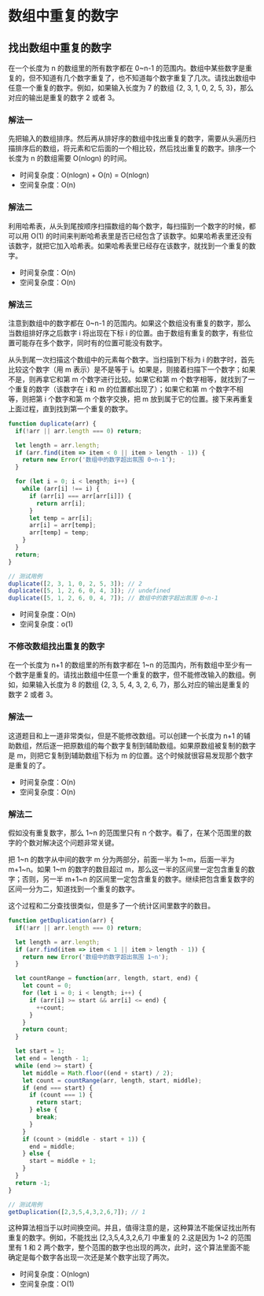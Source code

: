 # 数组中重复的数字

## 找出数组中重复的数字

在一个长度为 n 的数组里的所有数字都在 0~n-1 的范围内。数组中某些数字是重复的，但不知道有几个数字重复了，也不知道每个数字重复了几次。请找出数组中任意一个重复的数字。例如，如果输入长度为 7 的数组 {2, 3, 1, 0, 2, 5, 3}，那么对应的输出是重复的数字 2 或者 3。

### 解法一

先把输入的数组排序。然后再从排好序的数组中找出重复的数字，需要从头遍历扫描排序后的数组，将元素和它后面的一个相比较，然后找出重复的数字。排序一个长度为 n 的数组需要 O(nlogn) 的时间。

- 时间复杂度：O(nlogn) + O(n) = O(nlogn)
- 空间复杂度：O(n)

### 解法二

利用哈希表，从头到尾按顺序扫描数组的每个数字，每扫描到一个数字的时候，都可以用 O(1) 的时间来判断哈希表里是否已经包含了该数字。如果哈希表里还没有该数字，就把它加入哈希表。如果哈希表里已经存在该数字，就找到一个重复的数字。

- 时间复杂度：O(n)
- 空间复杂度：O(n)

### 解法三

注意到数组中的数字都在 0~n-1 的范围内。如果这个数组没有重复的数字，那么当数组排好序之后数字 i 将出现在下标 i 的位置。由于数组有重复的数字，有些位置可能存在多个数字，同时有的位置可能没有数字。

从头到尾一次扫描这个数组中的元素每个数字。当扫描到下标为 i 的数字时，首先比较这个数字（用 m 表示）是不是等于 i。如果是，则接着扫描下一个数字；如果不是，则再拿它和第 m 个数字进行比较。如果它和第 m 个数字相等，就找到了一个重复的数字（该数字在 i 和 m 的位置都出现了）；如果它和第 m 个数字不相等，则把第 i 个数字和第 m 个数字交换，把 m 放到属于它的位置。接下来再重复上面过程，直到找到第一个重复的数字。

```js
function duplicate(arr) {
  if(!arr || arr.length === 0) return;

  let length = arr.length;
  if (arr.find(item => item < 0 || item > length - 1)) {
    return new Error('数组中的数字超出氛围 0~n-1');
  }

  for (let i = 0; i < length; i++) {
    while (arr[i] !== i) {
      if (arr[i] === arr[arr[i]]) {
        return arr[i];
      }
      let temp = arr[i];
      arr[i] = arr[temp];
      arr[temp] = temp;
    }
  }
  return;
}

// 测试用例
duplicate([2, 3, 1, 0, 2, 5, 3]); // 2
duplicate([5, 1, 2, 6, 0, 4, 3]); // undefined
duplicate([5, 1, 2, 6, 0, 4, 7]); // 数组中的数字超出氛围 0~n-1
```

- 时间复杂度：O(n)
- 空间复杂度：o(1)

### 不修改数组找出重复的数字

在一个长度为 n+1 的数组里的所有数字都在 1~n 的范围内，所有数组中至少有一个数字是重复的。请找出数组中任意一个重复的数字，但不能修改输入的数组。例如，如果输入长度为 8 的数组 {2, 3, 5, 4, 3, 2, 6, 7}，那么对应的输出是重复的数字 2 或者 3。

### 解法一

这道题目和上一道非常类似，但是不能修改数组。可以创建一个长度为 n+1 的辅助数组，然后逐一把原数组的每个数字复制到辅助数组。如果原数组被复制的数字是 m，则把它复制到辅助数组下标为 m 的位置。这个时候就很容易发现那个数字是重复的了。

- 时间复杂度：O(n)
- 空间复杂度：O(n)

### 解法二

假如没有重复数字，那么 1~n 的范围里只有 n 个数字。看了，在某个范围里的数字的个数对解决这个问题非常关键。

把 1~n 的数字从中间的数字 m 分为两部分，前面一半为 1~m，后面一半为 m+1~n。如果 1~m 的数字的数目超过 m，那么这一半的区间里一定包含重复的数字；否则，另一半 m+1~n 的区间里一定包含重复的数字。继续把包含重复数字的区间一分为二，知道找到一个重复的数字。

这个过程和二分查找很类似，但是多了一个统计区间里数字的数目。

```js
function getDuplication(arr) {
  if(!arr || arr.length === 0) return;

  let length = arr.length;
  if (arr.find(item => item < 1 || item > length - 1)) {
    return new Error('数组中的数字超出氛围 1~n');
  }

  let countRange = function(arr, length, start, end) {
    let count = 0;
    for (let i = 0; i < length; i++) {
      if (arr[i] >= start && arr[i] <= end) {
        ++count;
      }
    }
    return count;
  }

  let start = 1;
  let end = length - 1;
  while (end >= start) {
    let middle = Math.floor((end + start) / 2);
    let count = countRange(arr, length, start, middle);
    if (end === start) {
      if (count === 1) {
        return start;
      } else {
        break;
      }
    }
    if (count > (middle - start + 1)) {
      end = middle;
    } else {
      start = middle + 1;
    }
  }
  return -1;
}

// 测试用例
getDuplication([2,3,5,4,3,2,6,7]); // 1

```

这种算法相当于以时间换空间。并且，值得注意的是，这种算法不能保证找出所有重复的数字。例如，不能找出 [2,3,5,4,3,2,6,7] 中重复的 2.这是因为 1~2 的范围里有 1 和 2 两个数字，整个范围的数字也出现的两次，此时，这个算法里面不能确定是每个数字各出现一次还是某个数字出现了两次。

- 时间复杂度：O(nlogn)
- 空间复杂度：O(1)